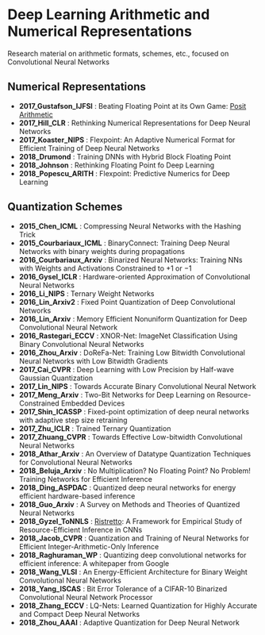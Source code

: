 # Deep Learning Arithmetic and Numerical Representations
Research material on arithmetic formats, schemes, etc., focused on Convolutional Neural Networks
## Numerical Representations
- **2017_Gustafson_IJFSI**      : Beating Floating Point at its Own Game: [Posit Arithmetic](https://github.com/libcg/bfp) 
- **2017_Hill_CLR**             : Rethinking Numerical Representations for Deep Neural Networks
- **2017_Koaster_NIPS**         : Flexpoint: An Adaptive Numerical Format for Efficient Training of Deep Neural Networks
- **2018_Drumond**              : Training DNNs with Hybrid Block Floating Point
- **2018_Johnson**              : Rethinking Floating Point fo Deep Learning
- **2018_Popescu_ARITH**        : Flexpoint: Predictive Numerics for Deep Learning

## Quantization Schemes
- **2015_Chen_ICML**			: Compressing Neural Networks with the Hashing Trick
- **2015_Courbariaux_ICML**	    : BinaryConnect: Training Deep Neural Networks with binary weights during propagations
- **2016_Courbariaux_Arxiv** 	: Binarized Neural Networks: Training NNs with Weights and Activations Constrained to +1 or −1
- **2016_Gysel_ICLR**			: Hardware-oriented Approximation of Convolutional Neural Networks
- **2016_Li_NIPS**			    : Ternary Weight Networks
- **2016_Lin_Arxiv2**			: Fixed Point Quantization of Deep Convolutional Networks
- **2016_Lin_Arxiv**			: Memory Efficient Nonuniform Quantization for Deep Convolutional Neural Network
- **2016_Rastegari_ECCV** 	    : XNOR-Net: ImageNet Classification Using Binary Convolutional Neural Networks
- **2016_Zhou_Arxiv**			: DoReFa-Net: Training Low Bitwidth Convolutional Neural Networks with Low Bitwidth Gradients
- **2017_Cai_CVPR**			    : Deep Learning with Low Precision by Half-wave Gaussian Quantization
- **2017_Lin_NIPS**			    : Towards Accurate Binary Convolutional Neural Network
- **2017_Meng_Arxiv**			: Two-Bit Networks for Deep Learning on Resource-Constrained Embedded Devices
- **2017_Shin_ICASSP** 		    : Fixed-point optimization of deep neural networks with adaptive step size retraining
- **2017_Zhu_ICLR**			    : Trained Ternary Quantization
- **2017_Zhuang_CVPR**		    : Towards Effective Low-bitwidth Convolutional Neural Networks
- **2018_Athar_Arxiv** 		    : An Overview of Datatype Quantization Techniques for Convolutional Neural Networks
- **2018_Beluja_Arxiv**		    : No Multiplication? No Floating Point? No Problem! Training Networks for Efficient Inference
- **2018_Ding_ASPDAC** 		    : Quantized deep neural networks for energy efficient hardware-based inference
- **2018_Guo_Arxiv**		    : A Survey on Methods and Theories of Quantized Neural Networks
- **2018_Gyzel_ToNNLS**		    : [Ristretto](http://lepsucd.com/?page_id=621): A Framework for Empirical Study of Resource-Efficient Inference in CNNs
- **2018_Jacob_CVPR**		    : Quantization and Training of Neural Networks for Efficient Integer-Arithmetic-Only Inference
- **2018_Raghuraman_WP**	    : Quantizing deep convolutional networks for efficient inference: A whitepaper from Google
- **2018_Wang_VLSI**            : An Energy-Efficient Architecture for Binary Weight Convolutional Neural Networks
- **2018_Yang_ISCAS**		    : Bit Error Tolerance of a CIFAR-10 Binarized Convolutional Neural Network Processor
- **2018_Zhang_ECCV**		    : LQ-Nets: Learned Quantization for Highly Accurate and Compact Deep Neural Networks
- **2018_Zhou_AAAI**            : Adaptive Quantization for Deep Neural Network
